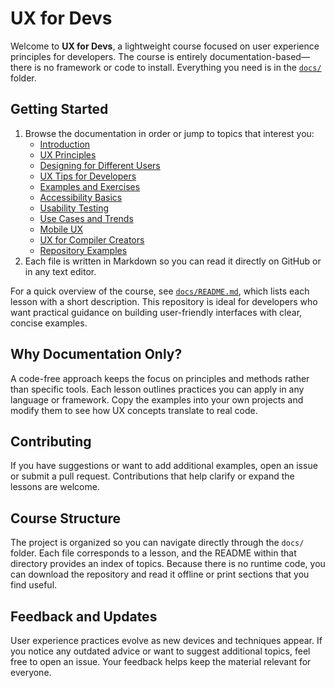 # UX for Devs

Welcome to **UX for Devs**, a lightweight course focused on user experience principles for developers. The course is entirely documentation-based—there is no framework or code to install. Everything you need is in the [`docs/`](docs/) folder.

## Getting Started

1. Browse the documentation in order or jump to topics that interest you:
   - [Introduction](docs/introduction.md)
   - [UX Principles](docs/principles.md)
   - [Designing for Different Users](docs/user-groups.md)
   - [UX Tips for Developers](docs/dev-tips.md)
   - [Examples and Exercises](docs/examples.md)
   - [Accessibility Basics](docs/accessibility.md)
   - [Usability Testing](docs/usability-testing.md)
   - [Use Cases and Trends](docs/use-cases.md)
   - [Mobile UX](docs/mobile.md)
   - [UX for Compiler Creators](docs/compiler-ux.md)
   - [Repository Examples](docs/repo-examples.md)
2. Each file is written in Markdown so you can read it directly on GitHub or in any text editor.

For a quick overview of the course, see [`docs/README.md`](docs/README.md), which lists each lesson with a short description. This repository is ideal for developers who want practical guidance on building user-friendly interfaces with clear, concise examples.

## Why Documentation Only?

A code-free approach keeps the focus on principles and methods rather than specific tools. Each lesson outlines practices you can apply in any language or framework. Copy the examples into your own projects and modify them to see how UX concepts translate to real code.

## Contributing

If you have suggestions or want to add additional examples, open an issue or submit a pull request. Contributions that help clarify or expand the lessons are welcome.

## Course Structure

The project is organized so you can navigate directly through the `docs/` folder. Each file corresponds to a lesson, and the README within that directory provides an index of topics. Because there is no runtime code, you can download the repository and read it offline or print sections that you find useful.

## Feedback and Updates

User experience practices evolve as new devices and techniques appear. If you notice any outdated advice or want to suggest additional topics, feel free to open an issue. Your feedback helps keep the material relevant for everyone.

